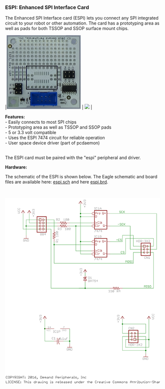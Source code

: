 ### ESPI: Enhanced SPI Interface Card

The Enhanced SPI Interface card (ESPI) lets you connect any SPI
integrated circuit to your robot or other automation. The card has a
prototyping area as well as pads for both TSSOP and SSOP surface mount
chips.

|<img src=espi.jpg height=240> |
<img src=espi.png height=240> |

**Features:** <br>
 \- Easily connects to most SPI chips<br>
 \- Prototyping area as well as TSSOP and SSOP pads<br>
 \- 5 or 3.3 volt compatible<br>
 \- Uses the ESPI 7474 circuit for reliable operation<br>
 \- User space device driver (part of pcdaemon)<br>
<br>

The ESPI card must be paired with the "espi" peripheral and driver.  



**Hardware:** <br>

The schematic of the ESPI is shown below. The Eagle schematic and board
files are available here: [espi.sch](espi.sch) and here [espi.brd](espi.brd).

 

<img src=espi.svg>
